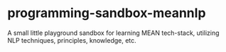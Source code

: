 # programming-sandbox-meannlp
A small little playground sandbox for learning MEAN tech-stack, utilizing NLP techniques, principles, knowledge, etc.
